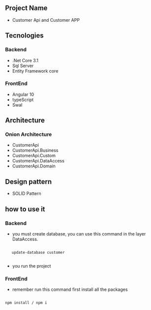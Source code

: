 
## Project Name
- Customer Api and Customer APP

## Tecnologies
 
 ### Backend
 
 - .Net Core 3.1
 - Sql Server
 - Entity Framework core
 
 ### FrontEnd 

 - Angular 10
 - typeScript
 - Swal

## Architecture

### Onion Architecture

 - CustomerApi
 - CustomerApi.Business
 - CustomerApi.Custom
 - CustomerApi.DataAccess
 - CustomerApi.Domain

## Design pattern

- SOLID Pattern

## how to use it

### Backend
- you must create database, you can use this command in the layer DataAccess.

 ````
 
    update-database customer  
    
  ````
  
  - you run the project

### FrontEnd

  * remember run this command first  install all the packages

````

npm install / npm i

````


 
